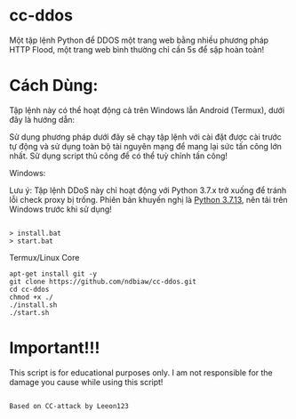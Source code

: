 # cc-ddos
Một tập lệnh Python để DDOS một trang web bằng nhiều phương pháp HTTP Flood, một trang web bình thường chỉ cần 5s để sập hoàn toàn!
# Cách Dùng:

Tập lệnh này có thể hoạt động cả trên Windows lẫn Android (Termux), dưới đây là hướng dẫn:

Sử dụng phương pháp dưới đây sẽ chạy tập lệnh với cài đặt được cài trước tự động và sử dụng toàn bộ tài nguyên mạng để mang lại sức tấn công lớn nhất. Sử dụng script thủ công để có thể tuỳ chỉnh tấn công! 

Windows:

Lưu ý: Tập lệnh DDoS này chỉ hoạt động với Python 3.7.x trở xuống để tránh lỗi check proxy bị trống. Phiên bản khuyến nghị là [Python 3.7.13](https://www.python.org/downloads/release/python-3713/), nên tải trên Windows trước khi sử dụng!

```

> install.bat
> start.bat

```

Termux/Linux Core

```
apt-get install git -y
git clone https://github.com/ndbiaw/cc-ddos.git
cd cc-ddos
chmod +x ./
./install.sh
./start.sh
```

# Important!!!

This script is for educational purposes only. I am not responsible for the damage you cause while using this script!

```

Based on CC-attack by Leeon123

```

